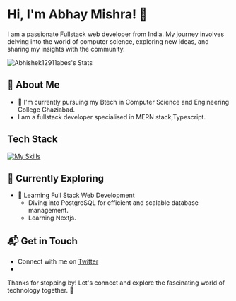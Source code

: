# Hi, I'm Abhay Mishra! 👋

I am a passionate Fullstack web developer from India. My journey involves delving into the world of computer science, exploring new ideas, and sharing my insights with the community.

![Abhishek12911abes's Stats](https://github-readme-stats.vercel.app/api?username=Abhay12911&theme=vue-dark&show_icons=true&hide_border=true&count_private=true)

## 🚀 About Me

- 🔭 I'm currently pursuing my Btech in Computer Science and Engineering College Ghaziabad.
-  I am a fullstack developer specialised in MERN stack,Typescript.




## Tech Stack
[![My Skills](https://skillicons.dev/icons?i=js,html,css,wasm,cpp,c,css,express,git,github,js,mongodb,nextjs,nodejs,postgres,postman,react,tailwind,ts,vite,docker)](https://skillicons.dev)

## 🌱 Currently Exploring

- 🚀 Learning Full Stack Web Development
  - Diving into PostgreSQL for efficient and scalable database management.
  - Learning Nextjs.
    



## 📬 Get in Touch

- Connect with me on [Twitter](https://x.com/abhaystp30)
- 

Thanks for stopping by! Let's connect and explore the fascinating world of technology together. 🚀
